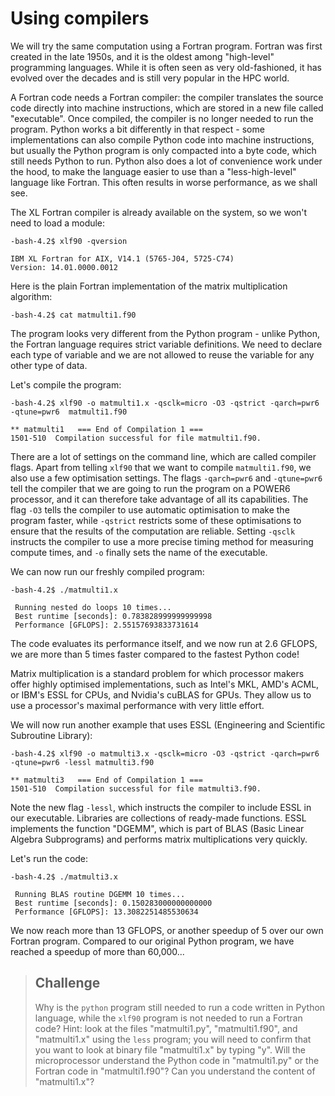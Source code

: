 # Using compilers

We will try the same computation using a Fortran program. Fortran was first created in the late 1950s, and it is the oldest among "high-level" programming languages. While it is often seen as very old-fashioned, it has evolved over the decades and is still very popular in the HPC world.

A Fortran code needs a Fortran compiler: the compiler translates the source code directly into machine instructions, which are stored in a new file called "executable". Once compiled, the compiler is no longer needed to run the program. Python works a bit differently in that respect - some implementations can also compile Python code into machine instructions, but usually the Python program is only compacted into a byte code, which still needs Python to run. Python also does a lot of convenience work under the hood, to make the language easier to use than a "less-high-level" language like Fortran. This often results in worse performance, as we shall see.

The XL Fortran compiler is already available on the system, so we won't need to load a module:
```
-bash-4.2$ xlf90 -qversion
```
~~~ {.output}
IBM XL Fortran for AIX, V14.1 (5765-J04, 5725-C74)
Version: 14.01.0000.0012
~~~

Here is the plain Fortran implementation of the matrix multiplication algorithm:
```
-bash-4.2$ cat matmulti1.f90
```
The program looks very different from the Python program - unlike Python, the Fortran language requires strict variable definitions. We need to declare each type of variable and we are not allowed to reuse the variable for any other type of data.

Let's compile the program:
```
-bash-4.2$ xlf90 -o matmulti1.x -qsclk=micro -O3 -qstrict -qarch=pwr6 -qtune=pwr6  matmulti1.f90

```
~~~ {.output}
** matmulti1   === End of Compilation 1 ===
1501-510  Compilation successful for file matmulti1.f90.
~~~
There are a lot of settings on the command line, which are called compiler flags. Apart from telling ```xlf90``` that we want to compile ```matmulti1.f90```, we also use a few optimisation settings. The flags ```-qarch=pwr6``` and ```-qtune=pwr6``` tell the compiler that we are going to run the program on a POWER6 processor, and it can therefore take advantage of all its capabilities. The flag ```-O3``` tells the compiler to use automatic optimisation to make the program faster, while ```-qstrict``` restricts some of these optimisations to ensure that the results of the computation are reliable. Setting ```-qsclk``` instructs the compiler to use a more precise timing method for measuring compute times, and ```-o``` finally sets the name of the executable.

We can now run our freshly compiled program:
```
-bash-4.2$ ./matmulti1.x

```
~~~ {.output}
 Running nested do loops 10 times...
 Best runtime [seconds]: 0.783828999999999998
 Performance [GFLOPS]: 2.55157693833731614
~~~
The code evaluates its performance itself, and we now run at 2.6 GFLOPS, we are more than 5 times faster compared to the fastest Python code!

Matrix multiplication is a standard problem for which processor makers offer highly optimised implementations, such as Intel's MKL, AMD's ACML, or IBM's ESSL for CPUs, and Nvidia's cuBLAS for GPUs. They allow us to use a processor's maximal performance with very little effort.

We will now run another example that uses ESSL (Engineering and Scientific Subroutine Library):
```
-bash-4.2$ xlf90 -o matmulti3.x -qsclk=micro -O3 -qstrict -qarch=pwr6 -qtune=pwr6 -lessl matmulti3.f90

```
~~~ {.output}
** matmulti3   === End of Compilation 1 ===
1501-510  Compilation successful for file matmulti3.f90.
~~~
Note the new flag ```-lessl```, which instructs the compiler to include ESSL in our executable. Libraries are collections of ready-made functions. ESSL implements the function "DGEMM", which is part of BLAS (Basic Linear Algebra Subprograms) and performs matrix multiplications very quickly.

Let's run the code:
```
-bash-4.2$ ./matmulti3.x

```
~~~ {.output}
 Running BLAS routine DGEMM 10 times...
 Best runtime [seconds]: 0.150283000000000000
 Performance [GFLOPS]: 13.3082251485530634
~~~
We now reach more than 13 GFLOPS, or another speedup of 5 over our own Fortran program. Compared to our original Python program, we have reached a speedup of more than 60,000...

> ## Challenge
>
> Why is the `python` program still needed to run a code written in Python language, while the `xlf90` program is not needed to run a Fortran code? Hint: look at the files "matmulti1.py", "matmulti1.f90", and "matmulti1.x" using the `less` program; you will need to confirm that you want to look at binary file "matmulti1.x" by typing "y". Will the microprocessor understand the Python code in "matmulti1.py" or the Fortran code in "matmulti1.f90"? Can you understand the content of "matmulti1.x"?
